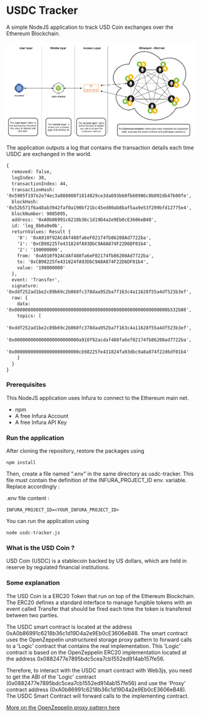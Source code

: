 # USDC Tracker

A simple NodeJS application to track USD Coin exchanges over the Ethereum Blockchain. 

![Img](./pictures/usdc-arch-global.jpg)

The application outputs a log that contains the transaction details each time USDC are exchanged in the world.

```
{
  removed: false,
  logIndex: 38,
  transactionIndex: 44,
  transactionHash: '0x5905f197e2e74ec3a088008f1814829ce3da693b60fb60906c8b092db47b00fe',
  blockHash: '0x52b571f6a48ab3942faf0a190bf21bc45ed80ab8baf5aa9e53f209bfd12775e4',
  blockNumber: 9885095,
  address: '0xA0b86991c6218b36c1d19D4a2e9Eb0cE3606eB48',
  id: 'log_8b0a0e0b',
  returnValues: Result {
    '0': '0xA910f92ACdAf488fa6eF02174fb86208Ad7722ba',
    '1': '0xCB98225fe431824fA93DbC9A8A874F22D6DF01b4',
    '2': '190000000',
    from: '0xA910f92ACdAf488fa6eF02174fb86208Ad7722ba',
    to: '0xCB98225fe431824fA93DbC9A8A874F22D6DF01b4',
    value: '190000000'
  },
  event: 'Transfer',
  signature: '0xddf252ad1be2c89b69c2b068fc378daa952ba7f163c4a11628f55a4df523b3ef',
  raw: {
    data: '0x000000000000000000000000000000000000000000000000000000000b532b80',
    topics: [
      '0xddf252ad1be2c89b69c2b068fc378daa952ba7f163c4a11628f55a4df523b3ef',
      '0x000000000000000000000000a910f92acdaf488fa6ef02174fb86208ad7722ba',
      '0x000000000000000000000000cb98225fe431824fa93dbc9a8a874f22d6df01b4'
    ]
  }
}
```

### Prerequisites

This NodeJS application uses Infura to connect to the Ethereum main net. 

- npm
- A free Infura Account
- A free Infura API Key

### Run the application

After cloning the repository, restore the packages using

```
npm install
```

Then, create a file named ".env" in the same directory as usdc-tracker. This file must contain the definition of the INFURA_PROJECT_ID env. variable. Replace accordingly :

.env file content :

```
INFURA_PROJECT_ID=<YOUR_INFURA_PROJECT_ID>
```

You can run the application using

```
node usdc-tracker.js
```

### What is the USD Coin ?

USD Coin (USDC) is a stablecoin backed by US dollars, which are held in reserve by regulated financial institutions.

### Some explanation

The USD Coin is a ERC20 Token that run on top of the Ethereum Blockchain. The ERC20 defines a standard interface to manage fungible tokens with an event called Transfer that should be fired each time the token is transfered between two parties.

The USDC smart contract is located at the address 0xA0b86991c6218b36c1d19D4a2e9Eb0cE3606eB48. The smart contract uses the OpenZeppelin unstructured storage proxy pattern to forward calls to a 'Logic' contract that contains the real implementation. This 'Logic' contract is based on the OpenZeppelin ERC20  implementation located at the address 0x0882477e7895bdc5cea7cb1552ed914ab157fe56. 

Therefore, to interact with the USDC smart contract with Web3js, you need to get the ABI of the 'Logic' contract (0x0882477e7895bdc5cea7cb1552ed914ab157fe56) and use the 'Proxy' contract address (0xA0b86991c6218b36c1d19D4a2e9Eb0cE3606eB48). The USDC Smart Contract will forward calls to the implementing contract.

[More on the OpenZeppelin proxy pattern here](https://blog.openzeppelin.com/proxy-patterns/)